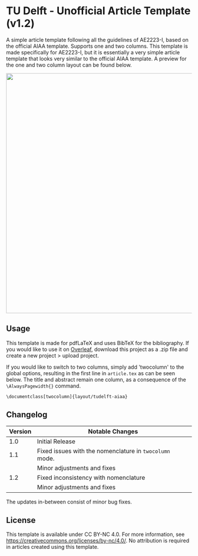 # TU Delft - Unofficial Article Template (v1.2)

A simple article template following all the guidelines of AE2223-I, based on the official AIAA template. Supports one and two columns. This template is made specifically for AE2223-I, but it is essentially a very simple article template that looks very similar to the official AIAA template. A preview for the one and two column layout can be found below.

<p align="center">
  <img align="centre"  src="https://raw.githubusercontent.com/dzwaneveld/TU-Delft-Unofficial-Article-Template/master/figures/sample.png" alt="" width="650" />

## Usage

This template is made for pdfLaTeX and uses BibTeX for the bibliography. If you would like to use it on [Overleaf](https://overleaf.com), download this project as a .zip file and create a new project > upload project.

If you would like to switch to two columns, simply add 'twocolumn' to the global options, resulting in the first line in `article.tex` as can be seen below. The title and abstract remain one column, as a consequence of the `\AlwaysPagewidth{}` command.

```
\documentclass[twocolumn]{layout/tudelft-aiaa}
```

## Changelog

| Version | Notable Changes |
|---------|-----------------|
| 1.0     | Initial Release |
| 1.1     | Fixed issues with the nomenclature in `twocolumn` mode. |
|         | Minor adjustments and fixes |
| 1.2     | Fixed inconsistency with nomenclature |
|         | Minor adjustments and fixes |

The updates in-between consist of minor bug fixes.

## License

This template is available under CC BY-NC 4.0. For more information, see https://creativecommons.org/licenses/by-nc/4.0/. No attribution is required in articles created using this template.
